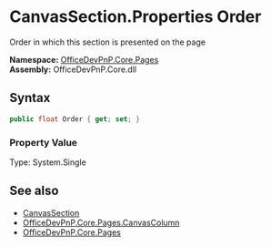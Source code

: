 # CanvasSection.Properties Order
 Order in which this section is presented on the page   

**Namespace:** [OfficeDevPnP.Core.Pages](OfficeDevPnP.Core.Pages.md)  
**Assembly:** OfficeDevPnP.Core.dll  
## Syntax
```C#
public float Order { get; set; }
```

### Property Value
Type: System.Single  

## See also
- [CanvasSection](OfficeDevPnP.Core.Pages.CanvasSection.md) 
- [OfficeDevPnP.Core.Pages.CanvasColumn](OfficeDevPnP.Core.Pages.CanvasColumn.md)
- [OfficeDevPnP.Core.Pages](OfficeDevPnP.Core.Pages.md) 
